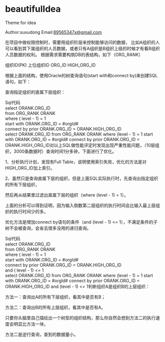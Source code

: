 # beautifulIdea
Theme for idea

Author:suxudong
Email:89565347x@gmail.com 

在项目中做权限控制时，需要用组织阶层来控制能够访问的数据，
比如A组织的人可以看到其下属组织的人员数据，或者只有A组织是B组织上级的时候才有看B组织人员数据的权利。
根据需求需要构筑DB的表结构，如下（ORG_RANK）

组织ID(PK) 上位组织ID 
ORG_ID HIGH_ORG_ID

根据上面的结构，使用Oracle的树查询语句(start with和connect by)来创建SQL语句，如下：

查询指定组织的直属下层组织：

Sql代码    
select  ORANK.ORG_ID   
  from  ORG_RANK ORANK   
where  ( level  - 1) = 1   
start with  ORANK.ORG_ID = #orgId#   
connect   by   prior  ORANK.ORG_ID = ORANK.HIGH_ORG_ID   
select ORANK.ORG_ID
  from ORG_RANK ORANK
where (level - 1) = 1
start with ORANK.ORG_ID = #orgId#
connect by prior ORANK.ORG_ID = ORANK.HIGH_ORG_ID对以上SQL做性能评定时发现出现严重性能问题，（10层组织，3000条数据时）查询时间1分多钟，下面进行了优化。

1、分析执行计划，发现有Full Table，说明使用索引失败，优化的方法是对HIGH_ORG_ID加上索引。

2、虽然只是查询直属下层的组织，但是上面SQL实际执行时，先查询出指定组织的所有下层组织，

然后再从结果里过滤出直属下层的组织（where (level - 1) = 1）。

上面的分析可以得到证明，因为输入倒数第二层组织的执行时间会比输入最上层组织的执行时间少的多。

优化方法是增加connect by语句的条件（and (level - 1) <= 1），不满足条件的子树不会被查询，会省去很多没用的递归查询。

Sql代码    
select  ORANK.ORG_ID   
  from  ORG_RANK ORANK   
where  ( level  - 1) = 1   
start with  ORANK.ORG_ID = #orgId#   
connect   by   prior  ORANK.ORG_ID = ORANK.HIGH_ORG_ID   
and  ( level  - 1) <= 1   
select ORANK.ORG_ID
  from ORG_RANK ORANK
where (level - 1) = 1
start with ORANK.ORG_ID = #orgId#
connect by prior ORANK.ORG_ID = ORANK.HIGH_ORG_ID
and (level - 1) <= 1判断组织A是组织B的上层组织：

方法一：查询出A的所有下层组织，看其中是否有B；

方法二：查询出B的所有上层组织，看其中是否有A。

只要你头脑里自己描绘出一个树型的组织结构，那么你自然会想到方法二的执行速度会明显比方法一块，

方法二是逆行查询，查到的数据量小。
